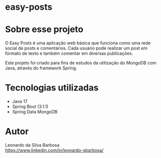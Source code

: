 # easy-posts

# Sobre esse projeto
O Easy Posts é uma aplicação web básica que funciona como uma rede social de posts e comentários. Cada usuário pode realizar um post em formato de texto e também comentar em diversas publicações.

Este projeto foi criado para fins de estudos da utilização do MongoDB com Java, através do framework Spring.

# Tecnologias utilizadas
- Java 17
- Spring Boot (3.1.1)
- Spring Data MongoDB

# Autor
Leonardo da Silva Barbosa<br>
https://www.linkedin.com/in/leonardo-sbarbosa/
